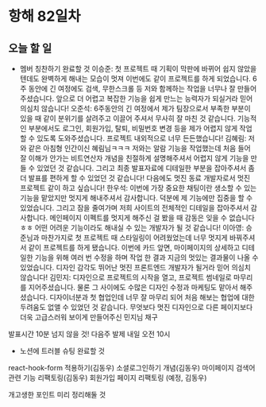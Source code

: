 # 항해 82일차

## 오늘 할 일

- 멤버 칭찬하기 완료할 것
  이승준: 첫 프로젝트 때 기획이 막판에 바뀌어 쉽지 않았을텐데도 완벽하게 해내는 모습이 멋져 이번에도 같이 프로젝트를 하게 되었습니다. 6주 동안에 긴 여정에도 검색, 무한스크롤 등 저와 함께하는 작업을 너무나 잘 만들어 주셨습니다. 앞으로 더 어렵고 복잡한 기능을 쉽게 만느는 능력자가 되실거라 믿어 의심치 않습니다!
  오준석: 6주동안의 긴 여정에서 제가 팀장으로서 부족한 부분이 있을 때 같이 분위기를 살려주고 이끌어 주셔서 무사히 잘 마친 것 같습니다. 기능적인 부분에서도 로그인, 회원가입, 탈퇴, 비밀번호 변경 등을 제가 어렵지 않게 작업할 수 있도록 도와주셨습니다. 프로젝트 내외적으로 너무 든든했습니다!
  김혜림: 저와 같은 아침형 인간이신 혜림님ㅋㅋㅋ 저와는 알람 기능을 작업했는데 처음 들어 잘 이해가 안가는 비트연산자 개념을 친절하게 설명해주셔서 어렵지 않게 기능을 만들 수 있었던 것 같습니다. 그리고 최종 발표자료에 디테일한 부분을 잡아주셔서 좀 더 발표를 편하게 할 수 있었던 것 같습니다! 다음에도 멋진 동료 개발자로서 멋진 프로젝트 같이 하고 싶습니다!
  한우석: 이번에 가장 중요한 채팅이란 생소할 수 있는 기능을 맡았지만 멋지게 해내주셔서 감사합니다. 덕분에 제 기능에만 집중을 할 수 있었습니다. 그리고 잠을 줄여가며 저희 사이트의 전체적인 디테일을 잡아주셔서 감사합니다. 메인페이지 이펙트를 멋지게 해주신 걸 봤을 때 감동은 잊을 수 없습니다ㅎㅎ 어떤 어려운 기능이라도 해내실 수 있는 개발자가 될 것 같습니다!
  이아영: 승준님과 마찬가지로 첫 프로젝트 때 스타일링이 어려웠었는데 너무 멋지게 바꿔주셔서 같이 프로젝트를 하게 됐습니다. 이번에 카드 앞면, 마이페이지의 상세하고 디테일한 기능을 위해 여러 번 수정을 하며 작업 한 결과 지금의 멋있는 결과물이 나올 수 있었습니다. 디자인 감각도 뛰어난 멋진 프론트엔드 개발자가 될거라 믿어 의심치 않습니다!
  김민지: 디자인으로 프로젝트의 시작을 열고, 프로젝트 썸네일로 마무리를 지어주셨습니다. 물론 그 사이에도 수많은 디자인 수정과 마케팅도 맡아서 해주셨습니다. 디자이너분과 첫 협업인데 너무 잘 마무리 되어 처음 해보는 협업에 대한 두려움도 없앨 수 있었던 것 같습니다. 무엇보다 멋진 디자인으로 다른 페이지보다 더욱 고급스러워 보이게 만들어주신 민지님 채구

발표시간 10분 넘지 않을 것!
다음주 발제 내일 오전 10시

- 노션에 트러블 슈팅 완료할 것

react-hook-form 적용하기(김동우)
소셜로그인하기 개념(김동우)
마이페이지 검색어 관련 기능 리팩토링(김동우)
회원가입 페이지 리팩토링 (예정, 김동우)

개고생한 포인트 미리 정리해둘 것
